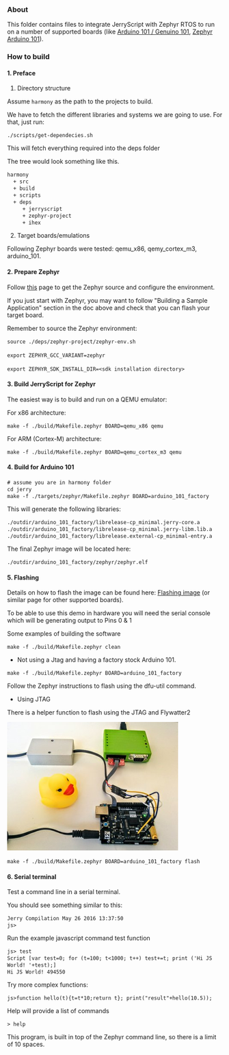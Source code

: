 ### About

This folder contains files to integrate JerryScript with Zephyr RTOS to
run on a number of supported boards (like
[Arduino 101 / Genuino 101](https://www.arduino.cc/en/Main/ArduinoBoard101),
[Zephyr Arduino 101](https://www.zephyrproject.org/doc/board/arduino_101.html)).

### How to build

#### 1. Preface

1. Directory structure

Assume `harmony` as the path to the projects to build.

We have to fetch the different libraries and systems we are going to use.
For that, just run:
```
./scripts/get-dependecies.sh
```

This will fetch everything required into the deps folder

The tree would look something like this.

```
harmony
  + src
  + build
  + scripts
  + deps
     + jerryscript
     + zephyr-project
     + ihex
```

2. Target boards/emulations

Following Zephyr boards were tested: qemu_x86, qemy_cortex_m3, arduino_101.

#### 2. Prepare Zephyr

Follow [this](https://www.zephyrproject.org/doc/getting_started/getting_started.html) page to get
the Zephyr source and configure the environment.

If you just start with Zephyr, you may want to follow "Building a Sample
Application" section in the doc above and check that you can flash your
target board.

Remember to source the Zephyr environment:

```
source ./deps/zephyr-project/zephyr-env.sh

export ZEPHYR_GCC_VARIANT=zephyr

export ZEPHYR_SDK_INSTALL_DIR=<sdk installation directory>
```

#### 3. Build JerryScript for Zephyr

The easiest way is to build and run on a QEMU emulator:

For x86 architecture:

```
make -f ./build/Makefile.zephyr BOARD=qemu_x86 qemu
```

For ARM (Cortex-M) architecture:

```
make -f ./build/Makefile.zephyr BOARD=qemu_cortex_m3 qemu
```

#### 4. Build for Arduino 101

```
# assume you are in harmony folder
cd jerry
make -f ./targets/zephyr/Makefile.zephyr BOARD=arduino_101_factory
```

This will generate the following libraries:
```
./outdir/arduino_101_factory/librelease-cp_minimal.jerry-core.a
./outdir/arduino_101_factory/librelease-cp_minimal.jerry-libm.lib.a
./outdir/arduino_101_factory/librelease.external-cp_minimal-entry.a
```

The final Zephyr image will be located here:
```
./outdir/arduino_101_factory/zephyr/zephyr.elf
```

#### 5. Flashing

Details on how to flash the image can be found here:
[Flashing image](https://www.zephyrproject.org/doc/board/arduino_101.html)
(or similar page for other supported boards).

To be able to use this demo in hardware you will need the serial console
which will be generating output to Pins 0 & 1

Some examples of building the software

```
make -f ./build/Makefile.zephyr clean
```

- Not using a Jtag and having a factory stock Arduino 101.

```
make -f ./build/Makefile.zephyr BOARD=arduino_101_factory
```

Follow the Zephyr instructions to flash using the dfu-util command.


- Using JTAG

There is a helper function to flash using the JTAG and Flywatter2

![alt tag](docs/arduino_101.jpg?raw=true "Example")
```
make -f ./build/Makefile.zephyr BOARD=arduino_101_factory flash

```

#### 6. Serial terminal

Test a command line in a serial terminal.


You should see something similar to this:
```
Jerry Compilation May 26 2016 13:37:50
js>
```


Run the example javascript command test function
```
js> test
Script [var test=0; for (t=100; t<1000; t++) test+=t; print ('Hi JS World! '+test);]
Hi JS World! 494550
```


Try more complex functions:
```
js>function hello(t){t=t*10;return t}; print("result"+hello(10.5));
```


Help will provide a list of commands
```
> help
```

This program, is built in top of the Zephyr command line, so there is a limit of 10 spaces.
